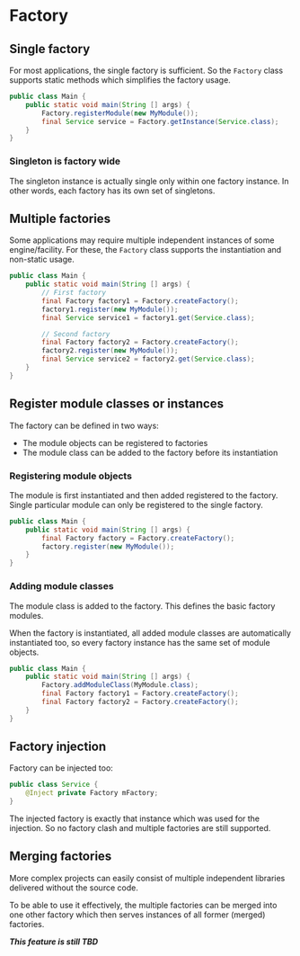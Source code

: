# Factory

## Single factory

For most applications, the single factory is sufficient. So the `Factory` class
supports static methods which simplifies the factory usage.

```java
public class Main {
    public static void main(String [] args) {
        Factory.registerModule(new MyModule());
        final Service service = Factory.getInstance(Service.class);
    }
}
```

### Singleton is factory wide

The singleton instance is actually single only within one factory instance.
In other words, each factory has its own set of singletons.

## Multiple factories

Some applications may require multiple independent instances of some engine/facility.
For these, the `Factory` class supports the instantiation and non-static usage.

```java
public class Main {
    public static void main(String [] args) {
        // First factory
        final Factory factory1 = Factory.createFactory();
        factory1.register(new MyModule());
        final Service service1 = factory1.get(Service.class);

        // Second factory
        final Factory factory2 = Factory.createFactory();
        factory2.register(new MyModule());
        final Service service2 = factory2.get(Service.class);
    }
}
```

## Register module classes or instances

The factory can be defined in two ways:
* The module objects can be registered to factories
* The module class can be added to the factory before its instantiation

### Registering module objects

The module is first instantiated and then added registered to the factory.
Single particular module can only be registered to the single factory.

```java
public class Main {
    public static void main(String [] args) {
        final Factory factory = Factory.createFactory();
        factory.register(new MyModule());
    }
}
```

### Adding module classes

The module class is added to the factory. This defines the basic factory modules.

When the factory is instantiated, all added module classes are automatically instantiated
too, so every factory instance has the same set of module objects.

```java
public class Main {
    public static void main(String [] args) {
        Factory.addModuleClass(MyModule.class);
        final Factory factory1 = Factory.createFactory();
        final Factory factory2 = Factory.createFactory();
    }
}
```

## Factory injection

Factory can be injected too:

```java
public class Service {
    @Inject private Factory mFactory;
}
```

The injected factory is exactly that instance which was used for the injection.
So no factory clash and multiple factories are still supported.

## Merging factories

More complex projects can easily consist of multiple independent libraries delivered
without the source code.

To be able to use it effectively, the multiple factories can be merged into one other
factory which then serves instances of all former (merged) factories.

_**This feature is still TBD**_
